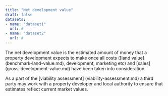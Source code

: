 ```yaml
---
title: "Net development value"
draft: false
datasets:
- name: "dataset1"
  url: #
- name: "dataset2"
  url: #
---
```


The net development value is the estimated amount of money that a property development expects to make once all costs ([land value] (benchmark-land-value.md), development, marketing etc) and [sales] (gross-development-value.md) have been taken into consideration.

As a part of the [viability assessment] (viability-assessment.md) a third party may work with a property developer and local authority to ensure that estimates reflect current market values.

